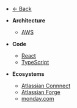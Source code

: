 * [← Back](/index.md)

* **Architecture**
    * [AWS]()
* **Code**
    * [React]()
    * [TypeScript]()
* **Ecosystems**
    * [Atlassian Connnect](development/connect.md)
    * [Atlassian Forge](development/forge.md)
    * [monday.com](development/monday.md)


